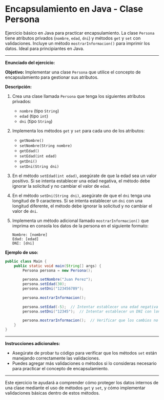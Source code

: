 # Encapsulamiento en Java - Clase Persona

Ejercicio básico en Java para practicar encapsulamiento. La clase `Persona` tiene atributos privados (`nombre`, `edad`, `dni`) y métodos `get` y `set` con validaciones. Incluye un método `mostrarInformacion()` para imprimir los datos. Ideal para principiantes en Java.

---

**Enunciado del ejercicio:**

**Objetivo:** Implementar una clase `Persona` que utilice el concepto de encapsulamiento para gestionar sus atributos.

**Descripción:**

1. Crea una clase llamada `Persona` que tenga los siguientes atributos privados:
   - `nombre` (tipo `String`)
   - `edad` (tipo `int`)
   - `dni` (tipo `String`)

2. Implementa los métodos `get` y `set` para cada uno de los atributos:
   - `getNombre()`
   - `setNombre(String nombre)`
   - `getEdad()`
   - `setEdad(int edad)`
   - `getDni()`
   - `setDni(String dni)`

3. En el método `setEdad(int edad)`, asegúrate de que la edad sea un valor positivo. Si se intenta establecer una edad negativa, el método debe ignorar la solicitud y no cambiar el valor de `edad`.

4. En el método `setDni(String dni)`, asegúrate de que el `dni` tenga una longitud de 9 caracteres. Si se intenta establecer un `dni` con una longitud diferente, el método debe ignorar la solicitud y no cambiar el valor de `dni`.

5. Implementa un método adicional llamado `mostrarInformacion()` que imprima en consola los datos de la persona en el siguiente formato:

   ```
   Nombre: [nombre]
   Edad: [edad]
   DNI: [dni]
   ```

**Ejemplo de uso:**

```java
public class Main {
    public static void main(String[] args) {
        Persona persona = new Persona();
        
        persona.setNombre("Juan Perez");
        persona.setEdad(30);
        persona.setDni("123456789");
        
        persona.mostrarInformacion();
        
        persona.setEdad(-5);  // Intentar establecer una edad negativa
        persona.setDni("12345");  // Intentar establecer un DNI con longitud incorrecta
        
        persona.mostrarInformacion();  // Verificar que los cambios no se aplicaron
    }
}
```

---

**Instrucciones adicionales:**

- Asegúrate de probar tu código para verificar que los métodos `set` están manejando correctamente las validaciones.
- Puedes agregar más validaciones o métodos si lo consideras necesario para practicar el concepto de encapsulamiento.

---

Este ejercicio te ayudará a comprender cómo proteger los datos internos de una clase mediante el uso de métodos `get` y `set`, y cómo implementar validaciones básicas dentro de estos métodos.
